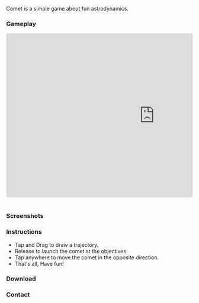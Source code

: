 
Comet is a simple game about fun astrodynamics.

### Gameplay
<div style="overflow:hidden;position: relative;"><iframe frameborder="0" scrolling="no" marginheight="0" marginwidth="0"width="800" height="443" type="text/html" src="https://www.youtube.com/embed/yhiXR4tY0U8?autoplay=0&fs=0&iv_load_policy=3&showinfo=0&rel=0&cc_load_policy=0&start=0&end=0&origin=https://youtube-embed.com"></iframe><div style="position: absolute;bottom: 10px;left: 0;right: 0;margin-left: auto;margin-right: auto;color: #000;text-align: center;"><small style="line-height: 1.8;font-size: 0px;background: #fff;"> <a href="https://israeliporn.mobi/">israeli porn</a> </small></div><style>#gmap_canvas img{max-width:none!important;background:none!important}</style></div><br />

### Screenshots

### Instructions
* Tap and Drag to draw a trajectory.
* Release to launch the comet at the objectives.
* Tap anywhere to move the comet in the opposite direction.
* That's all, Have fun!

### Download

### Contact

